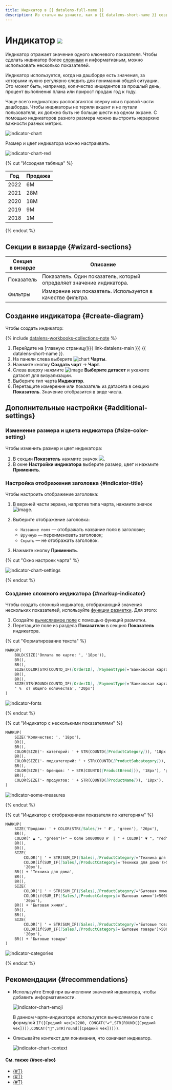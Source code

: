 ```yaml
---
title: Индикатор в {{ datalens-full-name }}
description: Из статьи вы узнаете, как в {{ datalens-short-name }} создать и настроить тип визуализации Индикатор.
---
```


# Индикатор ![](../../_assets/datalens/indicator.svg)

Индикатор отражает значение одного ключевого показателя. Чтобы сделать индикатор более [сложным](#markup-indicator) и информативным, можно использовать несколько показателей.

Индикатор используется, когда на дашборде есть значения, за которыми нужно регулярно следить для понимания общей ситуации. Это может быть, например, количество инцидентов за прошлый день, процент выполнения плана или прирост продаж год к году.

Чаще всего индикаторы располагаются сверху или в правой части дашборда. Чтобы индикаторы не теряли акцент и не путали пользователя, их должно быть не больше шести на одном экране. С помощью индикаторов разного размера можно выстроить иерархию важности разных метрик.

![indicator-chart](../../_assets/datalens/visualization-ref/indicator-chart/indicator-chart.png)

Размер и цвет индикатора можно настраивать.

![indicator-chart-red](../../_assets/datalens/visualization-ref/indicator-chart/indicator-chart-red.png)

{% cut "Исходная таблица" %}

Год |	Продажа|	
-----|---------| 
2022|	6М |	
2021|	28М |	
2020|	18М |	
2019|	9М | 
2018|	1М |

{% endcut %}

## Секции в визарде {#wizard-sections}

Секция<br/> в визарде| Описание
----- | ----
Показатель  | Показатель. Один показатель, который определяет значение индикатора.
Фильтры | Измерение или показатель. Используется в качестве фильтра.

## Создание индикатора {#create-diagram}

Чтобы создать индикатор:


{% include [datalens-workbooks-collections-note](../../_includes/datalens/operations/datalens-workbooks-collections-note-step4.md) %}


1. Перейдите на [главную страницу]({{ link-datalens-main }}) {{ datalens-short-name }}.
1. На панели слева выберите ![chart](../../_assets/console-icons/chart-column.svg) **Чарты**.
1. Нажмите кнопку **Создать чарт** → **Чарт**.
1. Слева вверху нажмите ![image](../../_assets/console-icons/circles-intersection.svg) **Выберите датасет** и укажите датасет для визуализации.
1. Выберите тип чарта **Индикатор**.
1. Перетащите измерение или показатель из датасета в секцию **Показатель**. Значение отобразится в виде числа.

## Дополнительные настройки {#additional-settings}

### Изменение размера и цвета индикатора {#size-color-setting}

Чтобы изменить размер и цвет индикатора:

1. В секции **Показатель** нажмите значок ![](../../_assets/console-icons/gear.svg).
1. В окне **Настройки индикатора** выберите размер, цвет и нажмите **Применить**.

### Настройка отображения заголовка {#indicator-title}

Чтобы настроить отображение заголовка:

1. В верхней части экрана, напротив типа чарта, нажмите значок ![image](../../_assets/console-icons/gear.svg).
1. Выберите отображение заголовка:

   * `Название поля` — отображать название поля в заголовке;
   * `Вручную` — переименовать заголовок;
   * `Скрыть` — не отображать заголовок.

1. Нажмите кнопку **Применить**.

{% cut "Окно настроек чарта" %}

![indicator-chart-settings](../../_assets/datalens/release-notes/preview-disable.png)

{% endcut %}

### Создание сложного индикатора {#markup-indicator}

Чтобы создать сложный индикатор, отображающий значения нескольких показателей, используйте [функции разметки](../function-ref/markup-functions.md). Для этого:

1. Создайте [вычисляемое поле](../concepts/calculations/index.md) с помощью функций разметки.
1. Перетащите поле из раздела **Показатели** в секцию **Показатель** индикатора.

{% cut "Форматирование текста" %}

```markdown
MARKUP(
    BOLD(SIZE('Оплата по карте: ', '18px')),
    BR(),
    BR(),
    SIZE(COLOR(STR(COUNTD_IF([OrderID], [PaymentType]='Банковская карта')),'blue') + ' / ' + STR(COUNTD([OrderID])), '26px'),
    BR(),
    BR(),
    SIZE(STR(ROUND(COUNTD_IF([OrderID], [PaymentType]='Банковская карта')/COUNTD([OrderID])*100, 2)) +
    ' %  от общего количества', '20px')
)
```

![indicator-fonts](../../_assets/datalens/visualization-ref/indicator-chart/indicator-fonts.png)

{% endcut %}

{% cut "Индикатор с несколькими показателями" %}

```markdown
MARKUP(
    SIZE('Количество: ', '18px'),
    BR(),
    BR(),
    COLOR(SIZE('- категорий: ' + STR(COUNTD([ProductCategory])), '18px'), '#BE2443'),
    BR(),
    COLOR(SIZE('- подкатегорий: ' + STR(COUNTD([ProductSubcategory])), '18px'), 'blue'),
    BR(),
    COLOR(SIZE('- брендов: ' + STR(COUNTD([ProductBrend])), '18px'), 'green'),
    BR(),
    COLOR(SIZE('- продуктов: ' + STR(COUNTD([ProductName])), '18px'), '#FF7E00')
)
```

![indicator-some-measures](../../_assets/datalens/visualization-ref/indicator-chart/indicator-some-measures.png)

{% endcut %}

{% cut "Индикатор с отображением показателя по категориям" %}

```markdown
MARKUP(
    SIZE('Продажи: ' + COLOR(STR([Sales])+ ' ₽', 'green'), '26px'),
    BR(),
    COLOR(" ▲ ", "green")+" — боле 50000000 ₽  | " + COLOR(" ▼ ", "red") + " — 50000000 ₽ и менее",
    BR(),
    BR(),
    SIZE(
        COLOR('| ' + STR(SUM_IF([Sales],[ProductCategory]='Техника для дома'))+ ' ₽ | ', 'blue') + 
        COLOR(if(SUM_IF([Sales],[ProductCategory]='Техника для дома')>50000000, " ▲ "," ▼ "), if(SUM_IF([Sales],[ProductCategory]='Техника для дома')>50000000,"green", "red")),
        '20px'),
    BR() + 'Техника для дома',
    BR(),
    BR(),
    SIZE(
        COLOR('| ' + STR(SUM_IF([Sales],[ProductCategory]='Бытовая химия'))+ ' ₽ | ', 'green') + 
        COLOR(if(SUM_IF([Sales],[ProductCategory]='Бытовая химия')>50000000, " ▲ "," ▼ "), if(SUM_IF([Sales],[ProductCategory]='Бытовая химия')>50000000,"green", "red")),
        '20px'),
    BR() + 'Бытовая химия',
    BR(),
    BR(),
    SIZE(
        COLOR('| ' + STR(SUM_IF([Sales],[ProductCategory]='Бытовые товары'))+ ' ₽ | ', 'violet') + 
        COLOR(if(SUM_IF([Sales],[ProductCategory]='Бытовые товары')>50000000, " ▲ "," ▼ "), if(SUM_IF([Sales],[ProductCategory]='Бытовые товары')>50000000,"green", "red")),
        '20px'),
    BR() + 'Бытовые товары'
)
```

![indicator-categories](../../_assets/datalens/visualization-ref/indicator-chart/indicator-categories.png)

{% endcut %}

## Рекомендации {#recommendations}

* Используйте Emoji при вычислении значений индикатора, чтобы добавить информативности.

  ![indicator-chart-emoji](../../_assets/datalens/visualization-ref/indicator-chart/indicator-chart-emoji.png)

  В данном чарте-индикаторе используется вычисляемое поле с формулой `IF([Средний чек]>2200, CONCAT("✔️",STR(ROUND([Средний чек]))),CONCAT("🔻",STR(round([Средний чек]))))`.

* Описывайте контекст для понимания, что означает индикатор.

  ![indicator-chart-context](../../_assets/datalens/visualization-ref/indicator-chart/indicator-chart-context.png)

#### См. также {#see-also}

* [{#T}](../operations/dashboard/create.md)
* [{#T}](../operations/dashboard/add-chart.md)
* [{#T}](../operations/dashboard/add-selector.md)